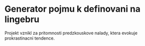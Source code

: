 # Generator pojmu k definovani na lingebru
Projekt vznikl za pritomnosti predzkouskove nalady, ktera evokuje prokrastinacni tendence.